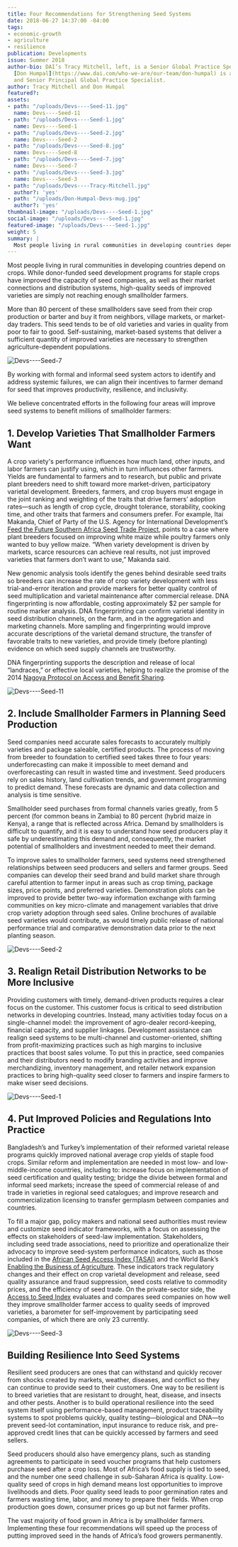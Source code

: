 ```yaml
---
title: Four Recommendations for Strengthening Seed Systems
date: 2018-06-27 14:37:00 -04:00
tags:
- economic-growth
- agriculture
- resilience
publication: Developments
issue: Summer 2018
author-bio: DAI’s Tracy Mitchell, left, is a Senior Global Practice Specialist and
  [Don Humpal](https://www.dai.com/who-we-are/our-team/don-humpal) is a Senior Agriculturalist
  and Senior Principal Global Practice Specialist.
author: Tracy Mitchell and Don Humpal
featured?: 
assets:
- path: "/uploads/Devs----Seed-11.jpg"
  name: Devs----Seed-11
- path: "/uploads/Devs----Seed-1.jpg"
  name: Devs----Seed-1
- path: "/uploads/Devs----Seed-2.jpg"
  name: Devs----Seed-2
- path: "/uploads/Devs----Seed-8.jpg"
  name: Devs----Seed-8
- path: "/uploads/Devs----Seed-7.jpg"
  name: Devs----Seed-7
- path: "/uploads/Devs----Seed-3.jpg"
  name: Devs----Seed-3
- path: "/uploads/Devs----Tracy-Mitchell.jpg"
  author?: 'yes'
- path: "/uploads/Don-Humpal-Devs-mug.jpg"
  author?: 'yes'
thumbnail-image: "/uploads/Devs----Seed-1.jpg"
social-image: "/uploads/Devs----Seed-1.jpg"
featured-image: "/uploads/Devs----Seed-1.jpg"
weight: 5
summary: |
  Most people living in rural communities in developing countries depend on crops. While donor-funded seed development programs for staple crops have improved the capacity of seed companies, as well as their market connections and distribution systems, high-quality seeds of improved varieties are simply not reaching enough smallholder farmers.  
---
```


Most people living in rural communities in developing countries depend on crops. While donor-funded seed development programs for staple crops have improved the capacity of seed companies, as well as their market connections and distribution systems, high-quality seeds of improved varieties are simply not reaching enough smallholder farmers.




More than 80 percent of these smallholders save seed from their crop production or barter and buy it from neighbors, village markets, or market-day traders. This seed tends to be of old varieties and varies in quality from poor to fair to good. Self-sustaining, market-based systems that deliver a sufficient quantity of improved varieties are necessary to strengthen agriculture-dependent populations.

![Devs----Seed-7](/uploads/Devs----Seed-7.jpg) 

By working with formal and informal seed system actors to identify and address systemic failures, we can align their incentives to farmer demand for seed that improves productivity, resilience, and inclusivity.
 
We believe concentrated efforts in the following four areas will improve seed systems to benefit millions of smallholder farmers:

## 1. Develop Varieties That Smallholder Farmers Want

A crop variety's performance influences how much land, other inputs, and labor farmers can justify using, which in turn influences other farmers. Yields are fundamental to farmers and to research, but public and private plant breeders need to shift toward more market-driven, participatory varietal development. Breeders, farmers, and crop buyers must engage in the joint ranking and weighting of the traits that drive farmers’ adoption rates—such as length of crop cycle, drought tolerance, storability, cooking time, and other traits that farmers and consumers prefer. For example, Itai Makanda, Chief of Party of the U.S. Agency for International Development’s [Feed the Future Southern Africa Seed Trade Project](https://www.dai.com/our-work/projects/southern-africa-feed-future-southern-africa-seed-trade-project), points to a case where plant breeders focused on improving white maize while poultry farmers only wanted to buy yellow maize. “When variety development is driven by markets, scarce resources can achieve real results, not just improved varieties that farmers don’t want to use,” Makanda said.
 
New genomic analysis tools identify the genes behind desirable seed traits so breeders can increase the rate of crop variety development with less trial-and-error iteration and provide markers for better quality control of seed multiplication and varietal maintenance after commercial release. DNA fingerprinting is now affordable, costing approximately $2 per sample for routine marker analysis. DNA fingerprinting can confirm varietal identity in seed distribution channels, on the farm, and in the aggregation and marketing channels. More sampling and fingerprinting would improve accurate descriptions of the varietal demand structure, the transfer of favorable traits to new varieties, and provide timely (before planting) evidence on which seed supply channels are trustworthy.

DNA fingerprinting supports the description and release of local “landraces,” or effective local varieties, helping to realize the promise of the 2014 [Nagoya Protocol on Access and Benefit Sharing](https://www.cbd.int/abs/).

![Devs----Seed-11](/uploads/Devs----Seed-11.jpg) 

## 2. Include Smallholder Farmers in Planning Seed Production

Seed companies need accurate sales forecasts to accurately multiply varieties and package saleable, certified products. The process of moving from breeder to foundation to certified seed takes three to four years: underforecasting can make it impossible to meet demand and overforecasting can result in wasted time and investment. Seed producers rely on sales history, land cultivation trends, and government programming to predict demand. These forecasts are dynamic and data collection and analysis is time sensitive.

Smallholder seed purchases from formal channels varies greatly, from 5 percent (for common beans in Zambia) to 80 percent (hybrid maize in Kenya), a range that is reflected across Africa. Demand by smallholders is difficult to quantify, and it is easy to understand how seed producers play it safe by underestimating this demand and, consequently, the market potential of smallholders and investment needed to meet their demand.

To improve sales to smallholder farmers, seed systems need strengthened relationships between seed producers and sellers and farmer groups. Seed companies can develop their seed brand and build market share through careful attention to farmer input in areas such as crop timing, package sizes, price points, and preferred varieties. Demonstration plots can be improved to provide better two-way information exchange with farming communities on key micro-climate and management variables that drive crop variety adoption through seed sales. Online brochures of available seed varieties would contribute, as would timely public release of national performance trial and comparative demonstration data prior to the next planting season.

![Devs----Seed-2](/uploads/Devs----Seed-2.jpg) 

## 3. Realign Retail Distribution Networks to be More Inclusive 

Providing customers with timely, demand-driven products requires a clear focus on the customer. This customer focus is critical to seed distribution networks in developing countries. Instead, many activities today focus on a single-channel model: the improvement of agro-dealer record-keeping, financial capacity, and supplier linkages. Development assistance can realign seed systems to be multi-channel and customer-oriented, shifting from profit-maximizing practices such as high margins to inclusive practices that boost sales volume. To put this in practice, seed companies and their distributors need to modify branding activities and improve merchandizing, inventory management, and retailer network expansion practices to bring high-quality seed closer to farmers and inspire farmers to make wiser seed decisions. 
  
![Devs----Seed-1](/uploads/Devs----Seed-1.jpg) 

## 4. Put Improved Policies and Regulations Into Practice

Bangladesh’s and Turkey’s implementation of their reformed varietal release programs quickly improved national average crop yields of staple food crops. Similar reform and implementation are needed in most low- and low-middle-income countries, including to: increase focus on implementation of seed certification and quality testing; bridge the divide between formal and informal seed markets; increase the speed of commercial release of and trade in varieties in regional seed catalogues; and improve research and commercialization licensing to transfer germplasm between companies and countries.

To fill a major gap, policy makers and national seed authorities must review and customize seed indicator frameworks, with a focus on assessing the effects on stakeholders of seed-law implementation. Stakeholders, including seed trade associations, need to prioritize and operationalize their advocacy to improve seed-system performance indicators, such as those included in the [African Seed Access Index (TASAI)](https://tasai.org/) and the World Bank’s [Enabling the Business of Agriculture](http://eba.worldbank.org/). These indicators track regulatory changes and their effect on crop varietal development and release, seed quality assurance and fraud suppression, seed costs relative to commodity prices, and the efficiency of seed trade. On the private-sector side, the [Access to Seed Index](https://www.accesstoseeds.org/) evaluates and compares seed companies on how well they improve smallholder farmer access to quality seeds of improved varieties, a barometer for self-improvement by participating seed companies, of which there are only 23 currently.

![Devs----Seed-3](/uploads/Devs----Seed-3.jpg) 

## Building Resilience Into Seed Systems

Resilient seed producers are ones that can withstand and quickly recover from shocks created by markets, weather, diseases, and conflict so they can continue to provide seed to their customers. One way to be resilient is to breed varieties that are resistant to drought, heat, disease, and insects and other pests. Another is to build operational resilience into the seed system itself using performance-based management, product traceability systems to spot problems quickly, quality testing—biological and DNA—to prevent seed-lot contamination, input insurance to reduce risk, and pre-approved credit lines that can be quickly accessed by farmers and seed sellers.

Seed producers should also have emergency plans, such as standing agreements to participate in seed voucher programs that help customers purchase seed after a crop loss.
Most of Africa’s food supply is tied to seed, and the number one seed challenge in sub-Saharan Africa is quality. Low-quality seed of crops in high demand means lost opportunities to improve livelihoods and diets. Poor quality seed leads to poor germination rates and farmers wasting time, labor, and money to prepare their fields. When crop production goes down, consumer prices go up but not farmer profits.

The vast majority of food grown in Africa is by smallholder farmers. Implementing these four recommendations will speed up the process of putting improved seed in the hands of Africa’s food growers permanently.
